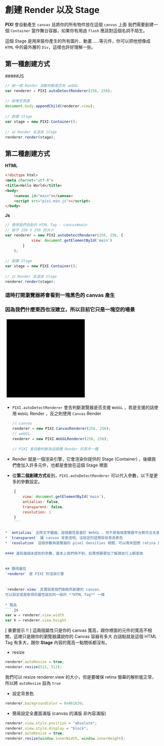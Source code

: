 # 創建 Render 以及 Stage

**PIXI** 會自動產生 `canvas` 且將你的所有物件放在這個 `canvas` 上面
我們需要創建一個 `Container` 當作舞台容器，如果你有用過 `flash` 應該對這個名詞不陌生。

這個 Stage 是用來裝你產生的所有圖片、動畫......等元件，你可以把他想像成 `HTML` 中的最外層的 `Div`，這樣也許好理解一些。

## 第一種創建方式

#####JS
```js
// 創一個 Render 自動判斷是否有 webGL
var renderer = PIXI.autoDetectRenderer(256, 256);

// 新增至頁面
document.body.appendChild(renderer.view);

// 創建 Stage 
var stage = new PIXI.Container();

// 以 Render 去渲染 Stage
renderer.render(stage);
```

## 第二種創建方式

**HTML**
```html
<!doctype html>
<meta charset="utf-8">
<title>Hello World</title>
<body>
    <canvas id="main"></canvas>
    <script src="pixi.min.js"></script>
</body>
```

**Js**
```js
// 使用我們自創的 HTML Tag - canvas#main 
// 給予 256 X 256 的大小
var renderer = new PIXI.autoDetectRenderer(256, 256, {
            view: document.getElementById('main')
        }
    );
    
// 創建 Stage 
var stage = new PIXI.Container();

// 以 Render 去渲染 Stage
renderer.render(stage);
```

### 這時打開瀏覽器將會看到一塊黑色的 canvas 產生
### 因為我們什麼東西也沒建立，所以目前它只是一塊空的場景

![](01.png)

* `PIXI.autoDetectRenderer` 會去判斷瀏覽器是否支援 `WebGL` ，若是支援的話使用 `WebGL` Render ，反之則使用 `Canvas` Render 

    ```js
    // canvas 
    renderer = new PIXI.CanvasRenderer(256, 256);
    // webGL
    renderer = new PIXI.WebGLRenderer(256, 256);
    
    // PIXI 會自動判斷為這兩種 Render 的其中一種
    ```
    
* Render 就是一個渲染引擎，它會渲染你提供的 Stage (Container) ，後續我們會加入許多元件，也都是會放在這個 Stage 裡面
* 從**第二個創建方式**看到，`PIXI.autoDetectRenderer` 可以代入參數，以下是更多的參數設定。
```js    
    {
        view: document.getElementById('main'),
        antialias: false, 
        transparent: false, 
        resolution: 1
    }
    ```

* `antialias` 去除文字鋸齒，這個屬性是基於 WebGL ，但不是每個瀏覽器平台都完全支援這個屬性，所以若是有使用的話，最好要全面測試過，不支援或是支援度不好的話文字會很破。
* `transparent` 讓 canvas 背景透明，沒設定的話預設背景為黑色
* `resolution` 這個參數與瀏覽器的 pixel densities 相關，可以用來因應 retina 的調整，基本上沒有特殊需求的話，設為 1 就對了。如果想要了解更多可以參考這篇 [ Mat Grove's explanation](http://www.goodboydigital.com/pixi-js-v2-fastest-2d-webgl-renderer/)

#### 還有幾個未提到的參數，基本上我們用不到，如果想要更加了解請自行上網查詢


## 獲得屬性
`renderer` 是 PIXI 的渲染引擎


`renderer.view` 其實就是我們剛剛所創建的 canvas，
可以設定或是取得的屬性就如同一般的 **HTML Tag** 一樣
 
* 寬高
``` js
var w = renderer.view.width
var h = renderer.view.height
```
[ 重要提示 !! ] 這兩個屬性只是你的 canvas 寬高，跟你裡面的元件的寬高不相關，這裡只是跟你的瀏覽器講說你的 Canvas 容器有多大
白話點就是這個 HTML Tag 有多大，跟你 **Stage** 內容的寬高一點關係都沒有。

* resize
```js
renderer.autoResize = true;
renderer.resize(512, 512);
```
我們可以 resize renderer.view 的大小，但是要確保 retina 螢幕的解析能正常，所以將 `autoResize` 設為 `true`
* 設定背景色
```js 
renderer.backgroundColor = 0x061639;
```
* 簡易設定全畫面滿版 (canvas 的滿版 非內容滿版)
```js
renderer.view.style.position = "absolute";
renderer.view.style.display = "block";
renderer.autoResize = true;
renderer.resize(window.innerWidth, window.innerHeight);
```

